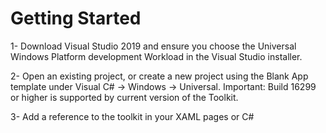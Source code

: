 # Getting Started

1- Download Visual Studio 2019 and ensure you choose the Universal Windows Platform development Workload in the Visual Studio installer.

2- Open an existing project, or create a new project using the Blank App template under Visual C# -> Windows -> Universal. Important: Build 16299 or higher is supported by current version of the Toolkit.

3- Add a reference to the toolkit in your XAML pages or C#

<!-- 
XAML
xmlns:controls="using:Microsoft.Toolkit.Uwp.UI.Controls"

In your C# page, add the namespaces to the toolkit:
c#
using Microsoft.Toolkit.Uwp;
You can copy and paste code snippets for each feature from the Windows Community Toolkit Sample App.


Testing Code Snippet

[!code-csharp[EdgeTappedListViewEventArgs](../../Toolkit/UwpCommunity.Uwp.Controls/Collections/EdgeTappedListViewEventArgs.cs)] -->

